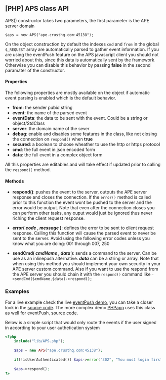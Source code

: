 ## [PHP] APS class API

APS() constructor takes two parameters, the first parameter is the APE server domain
```
$aps = new APS("ape.crusthq.com:45138");
```
On the object construction by default the indexes `cmd` and `from` in the global `$_REQUEST` array are automatically parsed to gather event information. If you are using the eventPush feature on the APS javascript client you should not worried about this, since this data is automatically sent by the framework. Otherwise you can disable this behavior by passing **false** in the second paramater of the constructor.

#### Properties
The following properties are mostly available on the object if automatic event parsing is enabled which is the default behavior.

- **from**: the sender pubid string
- **event**: the name of the parsed event
- **eventData**: the data to be sent with the event. Could be a string or object/StdClass
- **server**: the domain name of the sever
- **debug**: enable and disables some features in the class, like not closing the connection on `respond()` when **true**
- **secured**: a boolean to choose wheather to use the http or https protocol
- **cmd**: the full event in json encoded form
- **data**: the full event in a complex object form

All this properties are editables and will take effect if updated prior to calling the `respond()` method.

#### Methods

- **respond()**: pushes the event to the server, outputs the APE server response and closes the connection. If the `error()` method is called prior to this function the event wont be pushed to the server and the error would be output. Note that even after the connection closes you can perform other tasks, any ouput would just be ignored thus never riching the client request response.

- **error( _code_ , _message_ )**: defines the error to be sent to client request response. Calling this function will cause the parsed event to never be sent to the server. Avoid using the following error codes unless you know what you are doing: 001 through 007, 250

- **sendCmd( _cmdName_ , _data_ )**: sends a command to the server. Can be use as an inlinepush alternative. _**data**_ can be a string or array. Note that when using this method you should implement your own security in your APE server custom command. Also if you want to use the respond from the APE server you should chain it with the `respond()` command like `->sendCmd($cmdName,$data)->respond();`

### Examples

For a live example check the live [eventPush demo](http://crusthq.com/script/ApePubSub/demo/eventPush/), you can take a closer look in the [source code](https://github.com/ptejada/ApePubSub/blob/master/demo/eventPush/). The more complex demo [PHPapp](http://crusthq.com/script/ApePubSub/demo/PHPapp/) uses this class as well for eventPush, [source code](https://github.com/ptejada/ApePubSub/blob/master/demo/PHPapp/).

Below is a simple script that would only route the events if the user signed in according to your user authetication system

```php
<?php
	include("lib/APS.php");
	
	$aps = new APS("ape.crusthq.com:45138");
	
	if(!isUserAuthenticated()) $aps->error("302", "You must login first");
	
	$aps->respond();
?>

```
